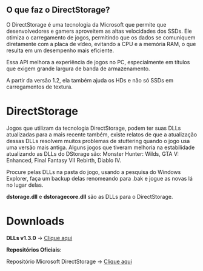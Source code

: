 ## O que faz o DirectStorage?

O DirectStorage é uma tecnologia da Microsoft que permite que desenvolvedores e gamers aproveitem as altas velocidades dos SSDs. Ele otimiza o carregamento de jogos, permitindo que os dados se comuniquem diretamente com a placa de vídeo, evitando a CPU e a memória RAM, o que resulta em um desempenho mais eficiente.

Essa API melhora a experiência de jogos no PC, especialmente em títulos que exigem grande largura de banda de armazenamento. 

A partir da versão 1.2, ela também ajuda os HDs e não só SSDs em carregamentos de textura.

# DirectStorage


Jogos que utilizam da tecnologia DirectStorage, podem ter suas DLLs atualizadas para a mais recente também, existe relatos de que a atualização dessas DLLs resolvem muitos problemas de stuttering quando o jogo usa uma versão mais antiga. 
Alguns jogos que tiveram melhoria na estabilidade atualizando as DLLs do DStorage são: Monster Hunter: Wilds, GTA V: Enhanced, Final Fantasy VII Rebirth, Diablo IV.

Procure pelas DLLs na pasta do jogo, usando a pesquisa do Windows Explorer, faça um backup delas renomeando para .bak e jogue as novas lá no lugar delas.

**dstorage.dll** e **dstoragecore.dll** são as DLLs para o DirectStorage.



# Downloads
**DLLs v1.3.0** -> [Clique aqui](https://github.com/renannmp/dlssinspectorxml/raw/main/DirectStorage/DirectStorage%201.3.0%20DLL.zip)

**Repositórios Oficiais**:

Repositório Microsoft DirectStorage -> [Clique aqui](https://www.nuget.org/packages/Microsoft.Direct3D.DirectStorage#versions-body-tab)
